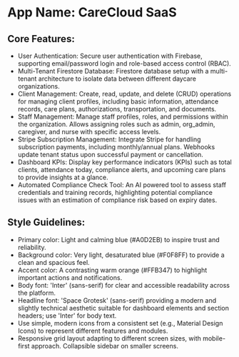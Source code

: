 # **App Name**: CareCloud SaaS

## Core Features:

- User Authentication: Secure user authentication with Firebase, supporting email/password login and role-based access control (RBAC).
- Multi-Tenant Firestore Database: Firestore database setup with a multi-tenant architecture to isolate data between different daycare organizations.
- Client Management: Create, read, update, and delete (CRUD) operations for managing client profiles, including basic information, attendance records, care plans, authorizations, transportation, and documents.
- Staff Management: Manage staff profiles, roles, and permissions within the organization. Allows assigning roles such as admin, org_admin, caregiver, and nurse with specific access levels.
- Stripe Subscription Management: Integrate Stripe for handling subscription payments, including monthly/annual plans. Webhooks update tenant status upon successful payment or cancellation.
- Dashboard KPIs: Display key performance indicators (KPIs) such as total clients, attendance today, compliance alerts, and upcoming care plans to provide insights at a glance.
- Automated Compliance Check Tool: An AI powered tool to assess staff credentials and training records, highlighting potential compliance issues with an estimation of compliance risk based on expiry dates.

## Style Guidelines:

- Primary color: Light and calming blue (#A0D2EB) to inspire trust and reliability.
- Background color: Very light, desaturated blue (#F0F8FF) to provide a clean and spacious feel.
- Accent color: A contrasting warm orange (#FFB347) to highlight important actions and notifications.
- Body font: 'Inter' (sans-serif) for clear and accessible readability across the platform.
- Headline font: 'Space Grotesk' (sans-serif) providing a modern and slightly technical aesthetic suitable for dashboard elements and section headers; use 'Inter' for body text.
- Use simple, modern icons from a consistent set (e.g., Material Design Icons) to represent different features and modules.
- Responsive grid layout adapting to different screen sizes, with mobile-first approach. Collapsible sidebar on smaller screens.